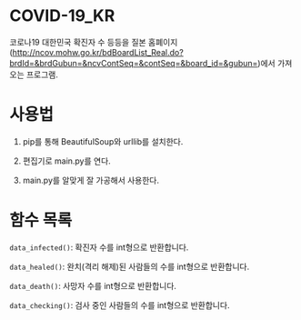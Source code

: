 # COVID-19_KR
코로나19 대한민국 확진자 수 등등을 질본 홈폐이지(http://ncov.mohw.go.kr/bdBoardList_Real.do?brdId=&brdGubun=&ncvContSeq=&contSeq=&board_id=&gubun=)에서 가져오는 프로그램.
# 사용법
1. pip를 통해 BeautifulSoup와 urllib를 설치한다.

2. 편집기로 main.py를 연다.

3. main.py를 알맞게 잘 가공해서 사용한다.

# 함수 목록
```data_infected()```: 확진자 수를 int형으로 반환합니다.

```data_healed()```: 완치(격리 해제)된 사람들의 수를 int형으로 반환합니다.

```data_death()```: 사망자 수를 int형으로 반환합니다.

```data_checking()```: 검사 중인 사람들의 수를 int형으로 반환합니다.
